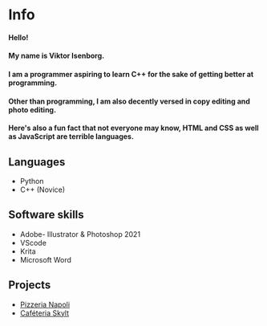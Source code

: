 # Info
#### Hello! 
#### My name is Viktor Isenborg.
#### I am a programmer aspiring to learn C++ for the sake of getting better at programming.
#### Other than programming, I am also decently versed in copy editing and photo editing. 
#### Here's also a fun fact that not everyone may know, HTML and CSS as well as JavaScript are terrible languages.

## Languages
- Python
- C++ (Novice)

## Software skills
- Adobe- Illustrator & Photoshop 2021
- VScode
- Krita
- Microsoft Word

## Projects
- [Pizzeria Napoli](https://ntig-uppsala.github.io/pizzeria-website/)
- [Caféteria Skylt](https://github.com/NTIG-Uppsala/Cafeteria-skylt)

<!--
**ViktorIsenborg/ViktorIsenborg** is a ✨ _special_ ✨ repository because its `README.md` (this file) appears on your GitHub profile.

Here are some ideas to get you started:

- 🔭 I’m currently working on ...
- 🌱 I’m currently learning ...
- 👯 I’m looking to collaborate on ...
- 🤔 I’m looking for help with ...
- 💬 Ask me about ...
- 📫 How to reach me: ...
- ⚡ Fun fact: ...
-->
